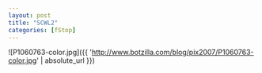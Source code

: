 ```yaml
---
layout: post
title: "SCWL2"
categories: [fStop]
---
```



![P1060763-color.jpg]({{ 'http://www.botzilla.com/blog/pix2007/P1060763-color.jpg' | absolute_url }})


